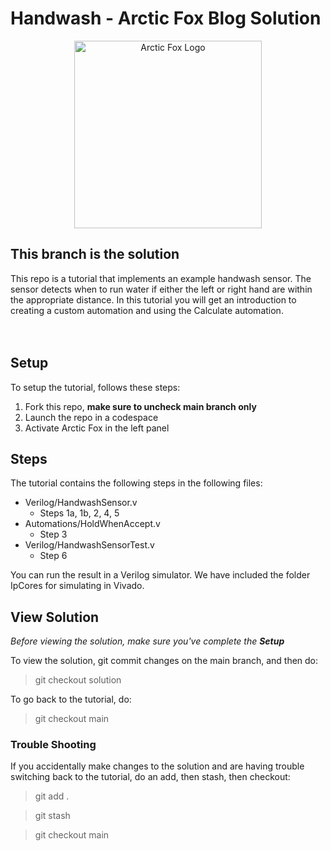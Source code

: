 # Handwash - Arctic Fox Blog Solution

<p align="center">
    <img src="https://icii.io/wp-content/uploads/2022/09/New-Arctic-Fox-Logo.Blue_.For-Animation.WithBehindForGaps-1.svg" alt="Arctic Fox Logo" style="width:300px;"/>
</p>

## **This branch is the solution**

This repo is a tutorial that implements an example handwash sensor. The sensor detects when to run water if either the left or right hand are within the appropriate distance. In this tutorial you will get an introduction to creating a custom automation and using the Calculate automation. 
<br>
<br>
<br>

## Setup
To setup the tutorial, follows these steps: 
1) Fork this repo, **make sure to uncheck main branch only** 
2) Launch the repo in a codespace
3) Activate Arctic Fox in the left panel 

## Steps
The tutorial contains the following steps in the following files: 
- Verilog/HandwashSensor.v
  - Steps 1a, 1b, 2, 4, 5
- Automations/HoldWhenAccept.v 
  - Step 3
- Verilog/HandwashSensorTest.v 
  - Step 6

You can run the result in a Verilog simulator. We have included the folder IpCores for simulating in Vivado. 

## View Solution
*Before viewing the solution, make sure you've complete the **Setup*** 

To view the solution, git commit changes on the main branch, and then do: 

> git checkout solution

To go back to the tutorial, do: 

> git checkout main

### Trouble Shooting
If you accidentally make changes to the solution and are having trouble switching back to the tutorial, do an add, then stash, then checkout: 
> git add . 

> git stash 

> git checkout main 